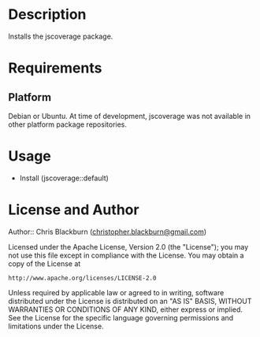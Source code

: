 Description
===========

Installs the jscoverage package.

Requirements
============

Platform
--------

Debian or Ubuntu. At time of development, jscoverage was not available in other platform package repositories.

Usage
=====

* Install (jscoverage::default)

License and Author
==================

Author:: Chris Blackburn (<christopher.blackburn@gmail.com>)

Licensed under the Apache License, Version 2.0 (the "License");
you may not use this file except in compliance with the License.
You may obtain a copy of the License at

    http://www.apache.org/licenses/LICENSE-2.0

Unless required by applicable law or agreed to in writing, software
distributed under the License is distributed on an "AS IS" BASIS,
WITHOUT WARRANTIES OR CONDITIONS OF ANY KIND, either express or implied.
See the License for the specific language governing permissions and
limitations under the License.
